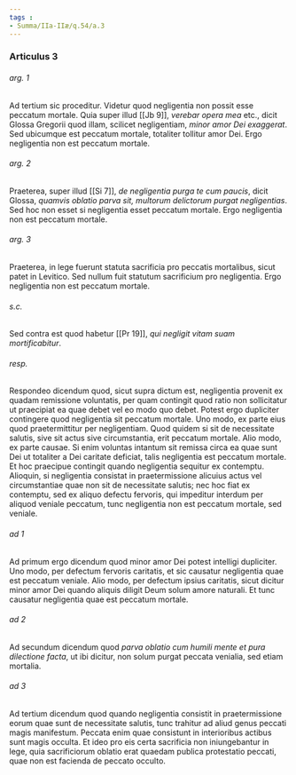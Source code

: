 ```yaml
---
tags : 
- Summa/IIa-IIæ/q.54/a.3
---
```


### Articulus 3

###### arg. 1
Ad tertium sic proceditur. Videtur quod negligentia non possit esse peccatum mortale. Quia super illud [[Jb 9]], *verebar opera mea* etc., dicit Glossa Gregorii quod illam, scilicet negligentiam, *minor amor Dei exaggerat*. Sed ubicumque est peccatum mortale, totaliter tollitur amor Dei. Ergo negligentia non est peccatum mortale.

###### arg. 2
Praeterea, super illud [[Si 7]], *de negligentia purga te cum paucis*, dicit Glossa, *quamvis oblatio parva sit, multorum delictorum purgat negligentias*. Sed hoc non esset si negligentia esset peccatum mortale. Ergo negligentia non est peccatum mortale.

###### arg. 3
Praeterea, in lege fuerunt statuta sacrificia pro peccatis mortalibus, sicut patet in Levitico. Sed nullum fuit statutum sacrificium pro negligentia. Ergo negligentia non est peccatum mortale.

###### s.c.
Sed contra est quod habetur [[Pr 19]], *qui negligit vitam suam mortificabitur*.

###### resp.
Respondeo dicendum quod, sicut supra dictum est, negligentia provenit ex quadam remissione voluntatis, per quam contingit quod ratio non sollicitatur ut praecipiat ea quae debet vel eo modo quo debet. Potest ergo dupliciter contingere quod negligentia sit peccatum mortale. Uno modo, ex parte eius quod praetermittitur per negligentiam. Quod quidem si sit de necessitate salutis, sive sit actus sive circumstantia, erit peccatum mortale. Alio modo, ex parte causae. Si enim voluntas intantum sit remissa circa ea quae sunt Dei ut totaliter a Dei caritate deficiat, talis negligentia est peccatum mortale. Et hoc praecipue contingit quando negligentia sequitur ex contemptu. Alioquin, si negligentia consistat in praetermissione alicuius actus vel circumstantiae quae non sit de necessitate salutis; nec hoc fiat ex contemptu, sed ex aliquo defectu fervoris, qui impeditur interdum per aliquod veniale peccatum, tunc negligentia non est peccatum mortale, sed veniale.

###### ad 1
Ad primum ergo dicendum quod minor amor Dei potest intelligi dupliciter. Uno modo, per defectum fervoris caritatis, et sic causatur negligentia quae est peccatum veniale. Alio modo, per defectum ipsius caritatis, sicut dicitur minor amor Dei quando aliquis diligit Deum solum amore naturali. Et tunc causatur negligentia quae est peccatum mortale.

###### ad 2
Ad secundum dicendum quod *parva oblatio cum humili mente et pura dilectione facta*, ut ibi dicitur, non solum purgat peccata venialia, sed etiam mortalia.

###### ad 3
Ad tertium dicendum quod quando negligentia consistit in praetermissione eorum quae sunt de necessitate salutis, tunc trahitur ad aliud genus peccati magis manifestum. Peccata enim quae consistunt in interioribus actibus sunt magis occulta. Et ideo pro eis certa sacrificia non iniungebantur in lege, quia sacrificiorum oblatio erat quaedam publica protestatio peccati, quae non est facienda de peccato occulto.

